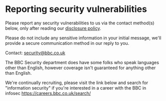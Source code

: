 # Reporting security vulnerabilities

Please report any security vulnerabilities to us via the contact method(s) below, only after reading our [disclosure policy](https://www.bbc.com/backstage/security-disclosure-policy/).

Please do not include any sensitive information in your initial message, we'll provide a secure communication method in our reply to you.

Contact: [security@bbc.co.uk](mailto:security@bbc.co.uk)


The BBC Security department does have some folks who speak languages other than English, however coverage isn't guaranteed for anything other than English.

We're continually recruiting, please visit the link below and search for "information security" if you're interested in a career with the BBC in infosec
https://careers.bbc.co.uk/search/
